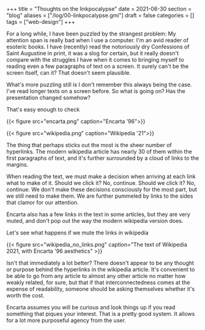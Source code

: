 +++
title = "Thoughts on the linkpocalypse"
date = 2021-06-30
section = "blog"
aliases = ["/log/00-linkpocalypse.gmi"]
draft = false
categories = []
tags = ["web-design"]
+++


For a long while, I have been puzzled by the strangest problem: My attention span is really bad when I use a computer. I'm an avid reader of esoteric books. I have (recently) read the notoriously dry Confessions of Saint Augustine in print, it was a slog for certain, but it really doesn't compare with the struggles I have when it comes to bringing myself to reading even a few paragraphs of text on a screen. It surely can't be the screen itself, can it? That doesn't seem plausible.

What's more puzzling still is I don't remember this always being the case. I've read longer texts on a screen before. So what is going on? Has the presentation changed somehow?

That's easy enough to check

{{< figure src="encarta.png" caption="Encarta '96">}}

{{< figure src="wikipedia.png" caption="Wikipedia '21">}}

The thing that perhaps sticks out the most is the sheer number of hyperlinks. The modern wikipedia article has nearly 30 of them within the first paragraphs of text, and it's further surrounded by a cloud of links to the margins.

When reading the text, we must make a decision when arriving at each link what to make of it. Should we click it? No, continue. Should we click it? No, continue. We don't make these decisions consciously for the most part, but we still need to make them. We are further pummeled by links to the sides that clamor for our attention.

Encarta also has a few links in the text in some articles, but they are very muted, and don't pop out the way the modern wikipedia version does.

Let's see what happens if we mute the links in wikipedia

{{< figure src="wikipedia_no_links.png" caption="The text of Wikipedia 2021, with Encarta '96 aesthetics" >}}

Isn't that immediately a lot better? There doesn't appear to be any thought or purpose behind the hyperlinks in the wikipedia article. It's convenient to be able to go from any article to almost any other article no matter how weakly related, for sure, but that if that interconnectedness comes at the expense of readability, someone should be asking themselves whether it's worth the cost.

Encarta assumes you will be curious and look things up if you read something that piques your interest. That is a pretty good system. It allows for a lot more purposeful agency from the user.

